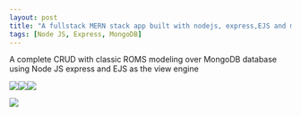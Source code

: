 ```yaml
---
layout: post
title: "A fullstack MERN stack app built with nodejs, express,EJS and mongodb"
tags: [Node JS, Express, MongoDB]
---
```


A complete CRUD with classic ROMS modeling over MongoDB database using Node JS express and EJS as the view engine

<img src="https://img.shields.io/badge/Node.js-339933?style=for-the-badge&logo=nodedotjs&logoColor=white"><img src="https://img.shields.io/badge/Express.js-000000?style=for-the-badge&logo=express&logoColor=white"><img src="https://img.shields.io/badge/MongoDB-4EA94B?style=for-the-badge&logo=mongodb&logoColor=white">

<img src="free-roms.herokuapp.com_.png">

